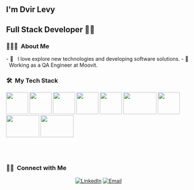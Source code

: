 <!-- <img src="https://media.licdn.com/dms/image/C4D03AQGSy0LwIXqHKw/profile-displayphoto-shrink_200_200/0/1520150490709?e=1681344000&v=beta&t=7_ZQUiaouXZVv1hcmwShxdGKCw5g-mrIcXW2EFi_gGA"> -->

<!-- <h2> Hey there! I'm Dvir Levy.</h2> -->
## I'm Dvir Levy
## Full Stack Developer 👨‍💻

<h3> 👨🏻‍💻 &nbsp;About Me </h3>
- 🤔 &nbsp; I love explore new technologies and developing software solutions.
- 💼 &nbsp; Working as a QA Engineer at Moovit.

<h3> 🛠 &nbsp;My Tech Stack</h3>
   <p><img src="https://media.giphy.com/media/eNAsjO55tPbgaor7ma/giphy.gif" width="60" height="60" />
      <img src="https://juststickers.in/wp-content/uploads/2018/08/redux.png" width="60" height="60" />
      <img src="https://media.giphy.com/media/kdFc8fubgS31b8DsVu/giphy.gif" width="60" height="60" />
      <img src="https://media.giphy.com/media/SS8CV2rQdlYNLtBCiF/giphy.gif" width="60" height="60" />
      <img src="https://media.giphy.com/media/ln7z2eWriiQAllfVcn/giphy.gif" width="60" height="60" />
      <img src="https://media.giphy.com/media/kH1DBkPNyZPOk0BxrM/giphy.gif" width="90" height="60" />
      <img src="https://media.giphy.com/media/tAjb5pyCEBhEb8jWxC/giphy.gif" width="60" height="60" />
      <img src="https://ih1.redbubble.net/image.2083639330.4034/st,small,507x507-pad,600x600,f8f8f8.jpg" width="90" height="60" />
      <img src="https://www.nginx.com/wp-content/uploads/2018/08/NGINX-logo-rgb-large.png" width="90" height="60" /><p/>
  <br/>

<!-- <a href="https://github.com/AVS1508">
  <img height="180em" src="https://github-readme-stats.vercel.app/api?username=DvirLevy&theme=buefy&show_icons=true" />
  <img height="180em" src="https://github-readme-stats.vercel.app/api/top-langs/?username=DvirLevy&theme=buefy&layout=compact" />
</a> -->

<br/>

<h3> 🤝🏻 &nbsp;Connect with Me </h3>

<p align="center">
<a href="https://www.linkedin.com/in/dvirlevyhakak/"><img alt="LinkedIn" src="https://img.shields.io/badge/LinkedIn-Dvir%20Levy-blue?style=flat-square&logo=linkedin"></a>
<a href="mailto:DvirLH1@gmail.com"><img alt="Email" src="https://img.shields.io/badge/Email-DvirLH1@gmail.com-blue?style=flat-square&logo=gmail"></a>
</p>
